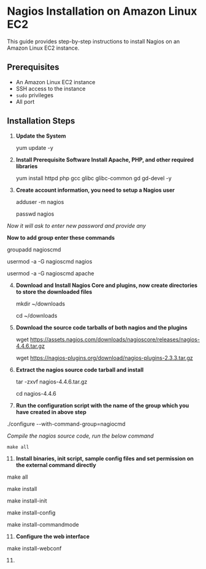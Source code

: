 # Nagios Installation on Amazon Linux EC2 
This guide provides step-by-step instructions to install Nagios on an Amazon Linux EC2 instance.

## Prerequisites

- An Amazon Linux EC2 instance
- SSH access to the instance
- `sudo` privileges
- All port


## Installation Steps

1. **Update the System**
     
   yum update -y

2. **Install Prerequisite Software Install Apache, PHP, and other required libraries**

   yum install httpd php gcc glibc glibc-common gd gd-devel -y

3. **Create account information, you need to setup a Nagios user**

   adduser -m nagios
   
   passwd nagios

  *Now it will ask to enter new password and provide any*

   **Now to add group enter these commands**

   groupadd nagioscmd
   
   usermod -a -G nagioscmd nagios
   
   usermod -a -G nagioscmd apache

4. **Download and Install Nagios Core and plugins, now create directories to store the downloaded files**
  
   mkdir ~/downloads
   
   cd ~/downloads    

6. **Download the source code tarballs of both nagios and the plugins**

   wget https://assets.nagios.com/downloads/nagioscore/releases/nagios-4.4.6.tar.gz
   
   wget https://nagios-plugins.org/download/nagios-plugins-2.3.3.tar.gz 
     
8. **Extract the nagios source code tarball and install**

   tar -zxvf nagios-4.4.6.tar.gz
   
   cd nagios-4.4.6
   
10. **Run the configuration script with the name of the group which you have created in above step**

   ./configure --with-command-group=nagiocmd

   *Compile the nagios source code, run the below command*

    make all

11. **Install binaries, init script, sample config files and set permission on the external command directly**

   make all
   
   make install
   
   make install-init
   
   make install-config
   
   make install-commandmode

11. **Configure the web interface**

   make install-webconf
  
11.  






















